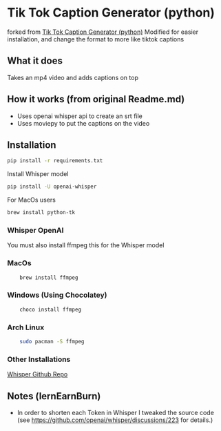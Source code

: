 # Tik Tok Caption Generator (python)
forked from [Tik Tok Caption Generator (python)](https://github.com/lernEarnBurn/TikTok-Caption-Generator)
Modified for easier installation, and change the format to more like tiktok captions

## What it does
Takes an mp4 video and adds captions on top

## How it works (from original Readme.md)
+ Uses openai whisper api to create an srt file
+ Uses moviepy to put the captions on the video

## Installation
```bash
pip install -r requirements.txt
```

Install Whisper model 

```bash
pip install -U openai-whisper
```

For MacOs users 
```bash
brew install python-tk
```

### Whisper OpenAI
You must also install ffmpeg this for the Whisper model

### MacOs 
```bash
    brew install ffmpeg
```

### Windows (Using Chocolatey)
```bash
    choco install ffmpeg
```

### Arch Linux 
```bash
    sudo pacman -S ffmpeg
```

### Other Installations
[Whisper Github Repo](https://github.com/openai/whisper)

## Notes (lernEarnBurn) 
+ In order to shorten each Token in Whisper I tweaked the source code (see https://github.com/openai/whisper/discussions/223 for details.)

